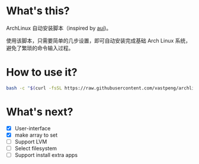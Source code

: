 # What's this?

ArchLinux 自动安装脚本（inspired by [aui](https://github.com/helmuthdu/aui))。

使用该脚本，只需要简单的几步设置，即可自动安装完成基础 Arch Linux  系统，避免了繁琐的命令输入过程。

# How to use it?

```bash
bash -c "$(curl -fsSL https://raw.githubusercontent.com/vastpeng/archlinux_install/master/install.sh)"
```

# What's next?

- [x] User-interface
- [x] make array to set
- [ ] Support LVM
- [ ] Select filesystem
- [ ] Support install extra apps